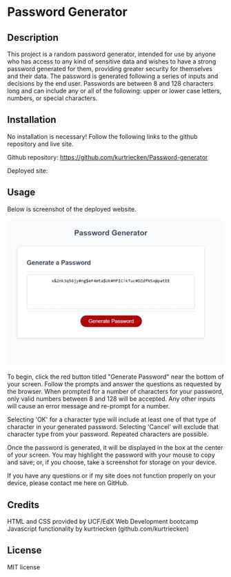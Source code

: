 # Password Generator

## Description

This project is a random password generator, intended for use by anyone who has access to any kind of sensitive data and wishes to have a strong password generated for them, providing greater security for themselves and their data. The password is generated following a series of inputs and decisions by the end user. Passwords are between 8 and 128 characters long and can include any or all of the following: upper or lower case letters, numbers, or special characters.

## Installation

No installation is necessary! Follow the following links to the github repository and live site.

Github repository: https://github.com/kurtriecken/Password-generator

Deployed site: 

## Usage

Below is screenshot of the deployed website. 

![Screenshot](./assets/Screenshot.png)

To begin, click the red button titled "Generate Password" near the bottom of your screen. Follow the prompts and answer the questions as requested by the browser. When prompted for a number of characters for your password, only valid numbers between 8 and 128 will be accepted. Any other inputs will cause an error message and re-prompt for a number.

Selecting 'OK' for a character type will include at least one of that type of character in your generated password. Selecting 'Cancel' will exclude that character type from your password. Repeated characters are possible. 

Once the password is generated, it will be displayed in the box at the center of your screen. You may highlight the password with your mouse to copy and save; or, if you choose, take a screenshot for storage on your device.

If you have any questions or if my site does not function properly on your device, please contact me here on GitHub.

## Credits

HTML and CSS provided by UCF/EdX Web Development bootcamp
Javascript functionality by kurtriecken (github.com/kurtriecken)

## License

MIT license